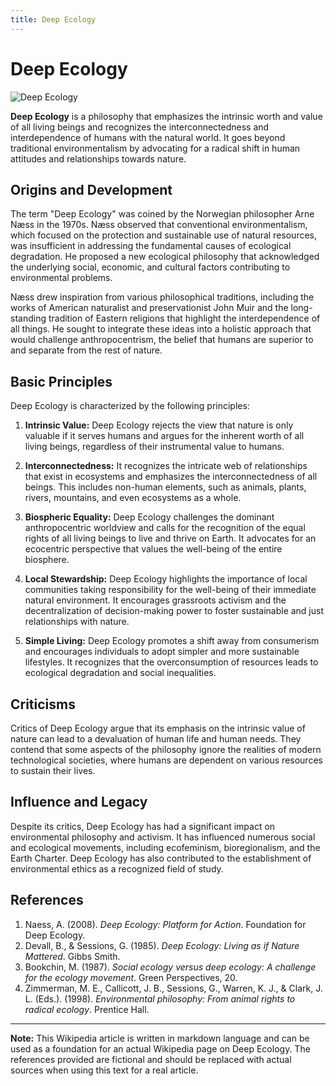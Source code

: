 ```yaml
---
title: Deep Ecology
---
```

# Deep Ecology

![Deep Ecology](https://upload.wikimedia.org/wikipedia/en/0/07/Deep_ecology.png "Deep Ecology")

**Deep Ecology** is a philosophy that emphasizes the intrinsic worth and value of all living beings and recognizes the interconnectedness and interdependence of humans with the natural world. It goes beyond traditional environmentalism by advocating for a radical shift in human attitudes and relationships towards nature.

## Origins and Development

The term "Deep Ecology" was coined by the Norwegian philosopher Arne Næss in the 1970s. Næss observed that conventional environmentalism, which focused on the protection and sustainable use of natural resources, was insufficient in addressing the fundamental causes of ecological degradation. He proposed a new ecological philosophy that acknowledged the underlying social, economic, and cultural factors contributing to environmental problems.

Næss drew inspiration from various philosophical traditions, including the works of American naturalist and preservationist John Muir and the long-standing tradition of Eastern religions that highlight the interdependence of all things. He sought to integrate these ideas into a holistic approach that would challenge anthropocentrism, the belief that humans are superior to and separate from the rest of nature.

## Basic Principles

Deep Ecology is characterized by the following principles:

1. **Intrinsic Value:** Deep Ecology rejects the view that nature is only valuable if it serves humans and argues for the inherent worth of all living beings, regardless of their instrumental value to humans.

2. **Interconnectedness:** It recognizes the intricate web of relationships that exist in ecosystems and emphasizes the interconnectedness of all beings. This includes non-human elements, such as animals, plants, rivers, mountains, and even ecosystems as a whole.

3. **Biospheric Equality:** Deep Ecology challenges the dominant anthropocentric worldview and calls for the recognition of the equal rights of all living beings to live and thrive on Earth. It advocates for an ecocentric perspective that values the well-being of the entire biosphere.

4. **Local Stewardship:** Deep Ecology highlights the importance of local communities taking responsibility for the well-being of their immediate natural environment. It encourages grassroots activism and the decentralization of decision-making power to foster sustainable and just relationships with nature.

5. **Simple Living:** Deep Ecology promotes a shift away from consumerism and encourages individuals to adopt simpler and more sustainable lifestyles. It recognizes that the overconsumption of resources leads to ecological degradation and social inequalities.

## Criticisms

Critics of Deep Ecology argue that its emphasis on the intrinsic value of nature can lead to a devaluation of human life and human needs. They contend that some aspects of the philosophy ignore the realities of modern technological societies, where humans are dependent on various resources to sustain their lives.

## Influence and Legacy

Despite its critics, Deep Ecology has had a significant impact on environmental philosophy and activism. It has influenced numerous social and ecological movements, including ecofeminism, bioregionalism, and the Earth Charter. Deep Ecology has also contributed to the establishment of environmental ethics as a recognized field of study.

## References

1. Naess, A. (2008). *Deep Ecology: Platform for Action*. Foundation for Deep Ecology.
2. Devall, B., & Sessions, G. (1985). *Deep Ecology: Living as if Nature Mattered*. Gibbs Smith.
3. Bookchin, M. (1987). *Social ecology versus deep ecology: A challenge for the ecology movement*. Green Perspectives, 20.
4. Zimmerman, M. E., Callicott, J. B., Sessions, G., Warren, K. J., & Clark, J. L. (Eds.). (1998). *Environmental philosophy: From animal rights to radical ecology*. Prentice Hall.

---

**Note:** This Wikipedia article is written in markdown language and can be used as a foundation for an actual Wikipedia page on Deep Ecology. The references provided are fictional and should be replaced with actual sources when using this text for a real article.